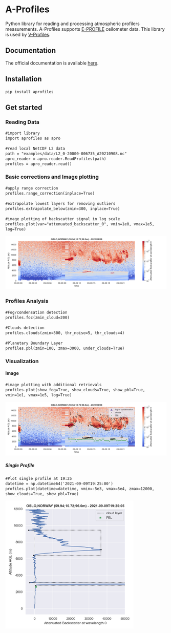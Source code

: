 # A-Profiles

Python library for reading and processing atmospheric profilers measurements. A-Profiles supports [E-PROFILE](https://e-profile.eu/#/cm_profile) ceilometer data. This library is used by [V-Profiles](https://aerocom-vprofiles.met.no).

## Documentation
The official documentation is available [here](https://a-profiles.readthedocs.io/).

## Installation
`pip install aprofiles`

## Get started

### Reading Data
```
#import library
import aprofiles as apro

#read local NetCDF L2 data
path = "examples/data/L2_0-20000-006735_A20210908.nc"
apro_reader = apro.reader.ReadProfiles(path)
profiles = apro_reader.read()
``` 

### Basic corrections and Image plotting
``` 
#apply range correction
profiles.range_correction(inplace=True)

#extrapolate lowest layers for removing outliers
profiles.extrapolate_below(zmin=300, inplace=True)

#image plotting of backscatter signal in log scale
profiles.plot(var="attenuated_backscatter_0", vmin=1e0, vmax=1e5, log=True)
``` 
<img src="examples/img/QL-Oslo-20210909.png" title="Attenuated Backscatter Signal" width="800"/>


### Profiles Analysis
```
#Fog/condensation detection
profiles.foc(zmin_cloud=200) 

#Clouds detection
profiles.clouds(zmin=300, thr_noise=5, thr_clouds=4)

#Planetary Boundary Layer
profiles.pbl(zmin=100, zmax=3000, under_clouds=True)

```

### Visualization

#### Image
```
#image plotting with additional retrievals
profiles.plot(show_fog=True, show_clouds=True, show_pbl=True, vmin=1e1, vmax=1e5, log=True)
```
<img src="examples/img/QL-Fog&Clouds&PBL-Oslo-20210909.png" title="Fog or Condensation and Clouds Detection" width="800"/>

##### Single Profile
```
#Plot single profile at 19:25
datetime = np.datetime64('2021-09-09T19:25:00')
profiles.plot(datetime=datetime, vmin=-5e3, vmax=5e4, zmax=12000, show_clouds=True, show_pbl=True)
```
<img src="examples/img/Profile-Oslo-20210909T192505.png" title="Single Profile View" width="400"/>